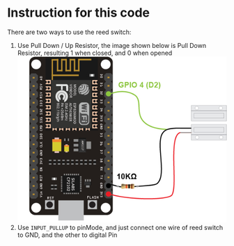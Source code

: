 # Instruction for this code

There are two ways to use the reed switch:
1. Use Pull Down / Up Resistor, the image shown below is Pull Down Resistor, resulting 1 when closed, and 0 when opened
   ![Image](ESP8266-Reed-Switch-door-sensor-circuit.jpg "Pull Down Resistor")
2. Use `INPUT_PULLUP` to pinMode, and just connect one wire of reed switch to GND, and the other to digital Pin
